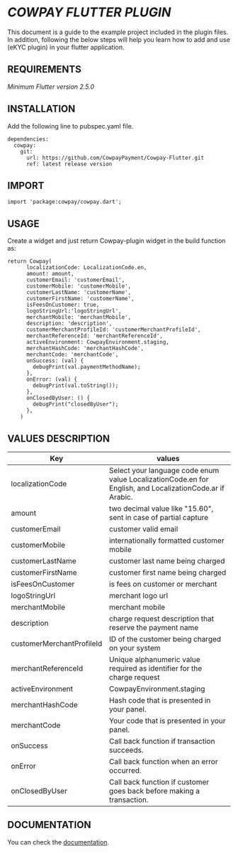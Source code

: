 # *COWPAY FLUTTER PLUGIN*

This document is a guide to the example project included in the plugin files. In addition, following the below steps will help you learn how to add and use (eKYC plugin) in your flutter application.


## REQUIREMENTS

_Minimum Flutter version 2.5.0_


## INSTALLATION

Add the following line to pubspec.yaml file.
```
dependencies:
  cowpay:
    git:
      url: https://github.com/CowpayPayment/Cowpay-Flutter.git
      ref: latest release version
```


## IMPORT

```
import 'package:cowpay/cowpay.dart';
```


## USAGE

Create a widget and just return Cowpay-plugin widget in the build function as:
```
return Cowpay(
      localizationCode: LocalizationCode.en,
      amount: amount,
      customerEmail: 'customerEmail',
      customerMobile: 'customerMobile',
      customerLastName: 'customerName',
      customerFirstName: 'customerName',
      isFeesOnCustomer: true,
      logoStringUrl:'logoStringUrl',
      merchantMobile: 'merchantMobile',
      description: 'description',
      customerMerchantProfileId: 'customerMerchantProfileId',
      merchantReferenceId: 'merchantReferenceId',
      activeEnvironment: CowpayEnvironment.staging,
      merchantHashCode: 'merchantHashCode',
      merchantCode: 'merchantCode',
      onSuccess: (val) {
        debugPrint(val.paymentMethodName);
      },
      onError: (val) {
        debugPrint(val.toString());
      },
      onClosedByUser: () {
        debugPrint("closedByUser");
      },
    )
```


## VALUES DESCRIPTION

| Key                       | values                                                                                                   |
|---------------------------|----------------------------------------------------------------------------------------------------------|
| localizationCode          | Select your language code enum value LocalizationCode.en for English, and LocalizationCode.ar if Arabic. |
| amount                    | two decimal value like "15.60", sent in case of partial capture                                          |
| customerEmail             | customer valid email                                                                                     |
| customerMobile            | internationally formatted customer mobile                                                                |
| customerLastName          | customer last name being charged                                                                         |
| customerFirstName         | customer first name being charged                                                                        |
| isFeesOnCustomer          | is fees on customer or merchant                                                                          |
| logoStringUrl             | merchant logo url                                                                                        |
| merchantMobile            | merchant mobile                                                                                          |
| description               | charge request description that reserve the payment name                                                 |
| customerMerchantProfileId | ID of the customer being charged on your system                                                          |
| merchantReferenceId       | Unique alphanumeric value required as identifier for the charge request                                  |
| activeEnvironment         | CowpayEnvironment.staging                                                                                || CowpayEnvironment.production   |
| merchantHashCode          | Hash code that is presented in your panel.                                                               |
| merchantCode              | Your code that is presented in your panel.                                                               |
| onSuccess                 | Call back function if transaction succeeds.                                                              |
| onError                   | Call back function when an error occurred.                                                               |
| onClosedByUser            | Call back function if customer goes back before making a transaction.                                    |



## DOCUMENTATION

You can  check the [documentation](https://lumin-soft.gitbook.io/cowpay/cowpay-flutter-plugin).


